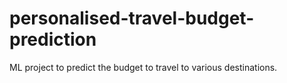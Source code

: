# personalised-travel-budget-prediction
ML project to predict the budget to travel to various destinations. 
